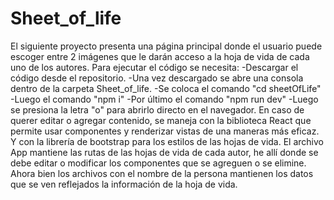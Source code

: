 # Sheet_of_life
El siguiente proyecto presenta una página principal donde el usuario puede escoger entre 2 imágenes que le darán acceso a la hoja de vida de cada uno de los autores.
Para ejecutar el código se necesita:
  -Descargar el código desde el repositorio.
  -Una vez descargado se abre una consola dentro de la carpeta Sheet_of_life.
  -Se coloca el comando "cd sheetOfLife"
  -Luego el comando "npm i"
  -Por último el comando "npm run dev" 
  -Luego se presiona la letra "o" para abrirlo directo en el navegador.
En caso de querer editar o agregar contenido, se maneja con la biblioteca React que permite usar componentes y renderizar vistas de una maneras más eficaz.
Y con la librería de bootstrap para los estilos de las hojas de vida. 
El archivo App mantiene las rutas de las hojas de vida de cada autor, he allí donde se debe editar o modificar los componentes que se agreguen o se elimine.
Ahora bien los archivos con el nombre de la persona mantienen los datos que se ven reflejados la información de la hoja de vida.